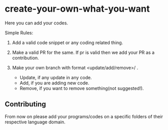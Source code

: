# create-your-own-what-you-want
Here you can add your codes.

Simple Rules:
1. Add a valid code snippet or any coding related thing.
2. Make a valid PR for the same. If pr is valid then we add your PR as a contribution.
3. Make your own branch with format <update/add/remove>/<featuretype> .

    * Update, if any update in any code.
    * Add, if you are adding new code.
    * Remove, if you want to remove something(not suggested!).


## Contributing
From now on please add your programs/codes on a specific folders of their respective language domain.
